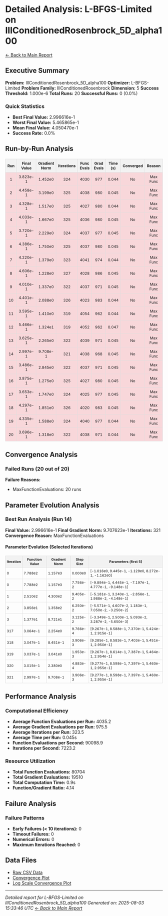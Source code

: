 # Detailed Analysis: L-BFGS-Limited on IllConditionedRosenbrock_5D_alpha100
[← Back to Main Report](benchmark_report.md)
## Executive Summary
**Problem:** IllConditionedRosenbrock_5D_alpha100
**Optimizer:** L-BFGS-Limited
**Problem Family:** IllConditionedRosenbrock
**Dimension:** 5
**Success Threshold:** 1.000e-6
**Total Runs:** 20
**Successful Runs:** 0 (0.0%)

### Quick Statistics
* **Best Final Value:** 2.996616e-1
* **Worst Final Value:** 5.465865e-1
* **Mean Final Value:** 4.050470e-1
* **Success Rate:** 0.0%


## Run-by-Run Analysis
<table style="border-collapse: collapse; width: 100%; margin: 20px 0; font-size: 12px;">
<tr style="background-color: #f2f2f2;">
<th style="border: 1px solid #ddd; padding: 6px; text-align: center;">Run</th>
<th style="border: 1px solid #ddd; padding: 6px; text-align: center;">Final Value</th>
<th style="border: 1px solid #ddd; padding: 6px; text-align: center;">Gradient Norm</th>
<th style="border: 1px solid #ddd; padding: 6px; text-align: center;">Iterations</th>
<th style="border: 1px solid #ddd; padding: 6px; text-align: center;">Func Evals</th>
<th style="border: 1px solid #ddd; padding: 6px; text-align: center;">Grad Evals</th>
<th style="border: 1px solid #ddd; padding: 6px; text-align: center;">Time (s)</th>
<th style="border: 1px solid #ddd; padding: 6px; text-align: center;">Converged</th>
<th style="border: 1px solid #ddd; padding: 6px; text-align: center;">Reason</th>
</tr>
<tr style="background-color: #f8d7da;">
<td style="border: 1px solid #ddd; padding: 6px; text-align: center;">1</td>
<td style="border: 1px solid #ddd; padding: 6px; text-align: center;">3.823e-1</td>
<td style="border: 1px solid #ddd; padding: 6px; text-align: center;">1.452e0</td>
<td style="border: 1px solid #ddd; padding: 6px; text-align: center;">324</td>
<td style="border: 1px solid #ddd; padding: 6px; text-align: center;">4030</td>
<td style="border: 1px solid #ddd; padding: 6px; text-align: center;">977</td>
<td style="border: 1px solid #ddd; padding: 6px; text-align: center;">0.044</td>
<td style="border: 1px solid #ddd; padding: 6px; text-align: center;">No</td>
<td style="border: 1px solid #ddd; padding: 6px; text-align: center;">Max Func</td>
</tr>
<tr style="background-color: #f8d7da;">
<td style="border: 1px solid #ddd; padding: 6px; text-align: center;">2</td>
<td style="border: 1px solid #ddd; padding: 6px; text-align: center;">4.458e-1</td>
<td style="border: 1px solid #ddd; padding: 6px; text-align: center;">3.199e0</td>
<td style="border: 1px solid #ddd; padding: 6px; text-align: center;">325</td>
<td style="border: 1px solid #ddd; padding: 6px; text-align: center;">4038</td>
<td style="border: 1px solid #ddd; padding: 6px; text-align: center;">980</td>
<td style="border: 1px solid #ddd; padding: 6px; text-align: center;">0.045</td>
<td style="border: 1px solid #ddd; padding: 6px; text-align: center;">No</td>
<td style="border: 1px solid #ddd; padding: 6px; text-align: center;">Max Func</td>
</tr>
<tr style="background-color: #f8d7da;">
<td style="border: 1px solid #ddd; padding: 6px; text-align: center;">3</td>
<td style="border: 1px solid #ddd; padding: 6px; text-align: center;">4.328e-1</td>
<td style="border: 1px solid #ddd; padding: 6px; text-align: center;">1.517e0</td>
<td style="border: 1px solid #ddd; padding: 6px; text-align: center;">325</td>
<td style="border: 1px solid #ddd; padding: 6px; text-align: center;">4027</td>
<td style="border: 1px solid #ddd; padding: 6px; text-align: center;">980</td>
<td style="border: 1px solid #ddd; padding: 6px; text-align: center;">0.044</td>
<td style="border: 1px solid #ddd; padding: 6px; text-align: center;">No</td>
<td style="border: 1px solid #ddd; padding: 6px; text-align: center;">Max Func</td>
</tr>
<tr style="background-color: #f8d7da;">
<td style="border: 1px solid #ddd; padding: 6px; text-align: center;">4</td>
<td style="border: 1px solid #ddd; padding: 6px; text-align: center;">4.033e-1</td>
<td style="border: 1px solid #ddd; padding: 6px; text-align: center;">1.667e0</td>
<td style="border: 1px solid #ddd; padding: 6px; text-align: center;">325</td>
<td style="border: 1px solid #ddd; padding: 6px; text-align: center;">4036</td>
<td style="border: 1px solid #ddd; padding: 6px; text-align: center;">980</td>
<td style="border: 1px solid #ddd; padding: 6px; text-align: center;">0.045</td>
<td style="border: 1px solid #ddd; padding: 6px; text-align: center;">No</td>
<td style="border: 1px solid #ddd; padding: 6px; text-align: center;">Max Func</td>
</tr>
<tr style="background-color: #f8d7da;">
<td style="border: 1px solid #ddd; padding: 6px; text-align: center;">5</td>
<td style="border: 1px solid #ddd; padding: 6px; text-align: center;">3.720e-1</td>
<td style="border: 1px solid #ddd; padding: 6px; text-align: center;">2.229e0</td>
<td style="border: 1px solid #ddd; padding: 6px; text-align: center;">324</td>
<td style="border: 1px solid #ddd; padding: 6px; text-align: center;">4037</td>
<td style="border: 1px solid #ddd; padding: 6px; text-align: center;">977</td>
<td style="border: 1px solid #ddd; padding: 6px; text-align: center;">0.045</td>
<td style="border: 1px solid #ddd; padding: 6px; text-align: center;">No</td>
<td style="border: 1px solid #ddd; padding: 6px; text-align: center;">Max Func</td>
</tr>
<tr style="background-color: #f8d7da;">
<td style="border: 1px solid #ddd; padding: 6px; text-align: center;">6</td>
<td style="border: 1px solid #ddd; padding: 6px; text-align: center;">4.386e-1</td>
<td style="border: 1px solid #ddd; padding: 6px; text-align: center;">1.750e0</td>
<td style="border: 1px solid #ddd; padding: 6px; text-align: center;">325</td>
<td style="border: 1px solid #ddd; padding: 6px; text-align: center;">4037</td>
<td style="border: 1px solid #ddd; padding: 6px; text-align: center;">980</td>
<td style="border: 1px solid #ddd; padding: 6px; text-align: center;">0.045</td>
<td style="border: 1px solid #ddd; padding: 6px; text-align: center;">No</td>
<td style="border: 1px solid #ddd; padding: 6px; text-align: center;">Max Func</td>
</tr>
<tr style="background-color: #f8d7da;">
<td style="border: 1px solid #ddd; padding: 6px; text-align: center;">7</td>
<td style="border: 1px solid #ddd; padding: 6px; text-align: center;">4.220e-1</td>
<td style="border: 1px solid #ddd; padding: 6px; text-align: center;">1.379e0</td>
<td style="border: 1px solid #ddd; padding: 6px; text-align: center;">323</td>
<td style="border: 1px solid #ddd; padding: 6px; text-align: center;">4041</td>
<td style="border: 1px solid #ddd; padding: 6px; text-align: center;">974</td>
<td style="border: 1px solid #ddd; padding: 6px; text-align: center;">0.044</td>
<td style="border: 1px solid #ddd; padding: 6px; text-align: center;">No</td>
<td style="border: 1px solid #ddd; padding: 6px; text-align: center;">Max Func</td>
</tr>
<tr style="background-color: #f8d7da;">
<td style="border: 1px solid #ddd; padding: 6px; text-align: center;">8</td>
<td style="border: 1px solid #ddd; padding: 6px; text-align: center;">4.606e-1</td>
<td style="border: 1px solid #ddd; padding: 6px; text-align: center;">1.228e0</td>
<td style="border: 1px solid #ddd; padding: 6px; text-align: center;">327</td>
<td style="border: 1px solid #ddd; padding: 6px; text-align: center;">4028</td>
<td style="border: 1px solid #ddd; padding: 6px; text-align: center;">986</td>
<td style="border: 1px solid #ddd; padding: 6px; text-align: center;">0.045</td>
<td style="border: 1px solid #ddd; padding: 6px; text-align: center;">No</td>
<td style="border: 1px solid #ddd; padding: 6px; text-align: center;">Max Func</td>
</tr>
<tr style="background-color: #f8d7da;">
<td style="border: 1px solid #ddd; padding: 6px; text-align: center;">9</td>
<td style="border: 1px solid #ddd; padding: 6px; text-align: center;">4.010e-1</td>
<td style="border: 1px solid #ddd; padding: 6px; text-align: center;">1.337e0</td>
<td style="border: 1px solid #ddd; padding: 6px; text-align: center;">322</td>
<td style="border: 1px solid #ddd; padding: 6px; text-align: center;">4037</td>
<td style="border: 1px solid #ddd; padding: 6px; text-align: center;">971</td>
<td style="border: 1px solid #ddd; padding: 6px; text-align: center;">0.045</td>
<td style="border: 1px solid #ddd; padding: 6px; text-align: center;">No</td>
<td style="border: 1px solid #ddd; padding: 6px; text-align: center;">Max Func</td>
</tr>
<tr style="background-color: #f8d7da;">
<td style="border: 1px solid #ddd; padding: 6px; text-align: center;">10</td>
<td style="border: 1px solid #ddd; padding: 6px; text-align: center;">4.401e-1</td>
<td style="border: 1px solid #ddd; padding: 6px; text-align: center;">2.088e0</td>
<td style="border: 1px solid #ddd; padding: 6px; text-align: center;">326</td>
<td style="border: 1px solid #ddd; padding: 6px; text-align: center;">4023</td>
<td style="border: 1px solid #ddd; padding: 6px; text-align: center;">983</td>
<td style="border: 1px solid #ddd; padding: 6px; text-align: center;">0.044</td>
<td style="border: 1px solid #ddd; padding: 6px; text-align: center;">No</td>
<td style="border: 1px solid #ddd; padding: 6px; text-align: center;">Max Func</td>
</tr>
<tr style="background-color: #f8d7da;">
<td style="border: 1px solid #ddd; padding: 6px; text-align: center;">11</td>
<td style="border: 1px solid #ddd; padding: 6px; text-align: center;">3.595e-1</td>
<td style="border: 1px solid #ddd; padding: 6px; text-align: center;">1.410e0</td>
<td style="border: 1px solid #ddd; padding: 6px; text-align: center;">319</td>
<td style="border: 1px solid #ddd; padding: 6px; text-align: center;">4054</td>
<td style="border: 1px solid #ddd; padding: 6px; text-align: center;">962</td>
<td style="border: 1px solid #ddd; padding: 6px; text-align: center;">0.044</td>
<td style="border: 1px solid #ddd; padding: 6px; text-align: center;">No</td>
<td style="border: 1px solid #ddd; padding: 6px; text-align: center;">Max Func</td>
</tr>
<tr style="background-color: #f8d7da;">
<td style="border: 1px solid #ddd; padding: 6px; text-align: center;">12</td>
<td style="border: 1px solid #ddd; padding: 6px; text-align: center;">5.466e-1</td>
<td style="border: 1px solid #ddd; padding: 6px; text-align: center;">1.324e1</td>
<td style="border: 1px solid #ddd; padding: 6px; text-align: center;">319</td>
<td style="border: 1px solid #ddd; padding: 6px; text-align: center;">4052</td>
<td style="border: 1px solid #ddd; padding: 6px; text-align: center;">962</td>
<td style="border: 1px solid #ddd; padding: 6px; text-align: center;">0.047</td>
<td style="border: 1px solid #ddd; padding: 6px; text-align: center;">No</td>
<td style="border: 1px solid #ddd; padding: 6px; text-align: center;">Max Func</td>
</tr>
<tr style="background-color: #f8d7da;">
<td style="border: 1px solid #ddd; padding: 6px; text-align: center;">13</td>
<td style="border: 1px solid #ddd; padding: 6px; text-align: center;">3.625e-1</td>
<td style="border: 1px solid #ddd; padding: 6px; text-align: center;">2.265e0</td>
<td style="border: 1px solid #ddd; padding: 6px; text-align: center;">322</td>
<td style="border: 1px solid #ddd; padding: 6px; text-align: center;">4039</td>
<td style="border: 1px solid #ddd; padding: 6px; text-align: center;">971</td>
<td style="border: 1px solid #ddd; padding: 6px; text-align: center;">0.045</td>
<td style="border: 1px solid #ddd; padding: 6px; text-align: center;">No</td>
<td style="border: 1px solid #ddd; padding: 6px; text-align: center;">Max Func</td>
</tr>
<tr style="background-color: #f8d7da;">
<td style="border: 1px solid #ddd; padding: 6px; text-align: center;">14</td>
<td style="border: 1px solid #ddd; padding: 6px; text-align: center;">2.997e-1</td>
<td style="border: 1px solid #ddd; padding: 6px; text-align: center;">9.708e-1</td>
<td style="border: 1px solid #ddd; padding: 6px; text-align: center;">321</td>
<td style="border: 1px solid #ddd; padding: 6px; text-align: center;">4038</td>
<td style="border: 1px solid #ddd; padding: 6px; text-align: center;">968</td>
<td style="border: 1px solid #ddd; padding: 6px; text-align: center;">0.045</td>
<td style="border: 1px solid #ddd; padding: 6px; text-align: center;">No</td>
<td style="border: 1px solid #ddd; padding: 6px; text-align: center;">Max Func</td>
</tr>
<tr style="background-color: #f8d7da;">
<td style="border: 1px solid #ddd; padding: 6px; text-align: center;">15</td>
<td style="border: 1px solid #ddd; padding: 6px; text-align: center;">3.486e-1</td>
<td style="border: 1px solid #ddd; padding: 6px; text-align: center;">2.845e0</td>
<td style="border: 1px solid #ddd; padding: 6px; text-align: center;">322</td>
<td style="border: 1px solid #ddd; padding: 6px; text-align: center;">4037</td>
<td style="border: 1px solid #ddd; padding: 6px; text-align: center;">971</td>
<td style="border: 1px solid #ddd; padding: 6px; text-align: center;">0.045</td>
<td style="border: 1px solid #ddd; padding: 6px; text-align: center;">No</td>
<td style="border: 1px solid #ddd; padding: 6px; text-align: center;">Max Func</td>
</tr>
<tr style="background-color: #f8d7da;">
<td style="border: 1px solid #ddd; padding: 6px; text-align: center;">16</td>
<td style="border: 1px solid #ddd; padding: 6px; text-align: center;">3.875e-1</td>
<td style="border: 1px solid #ddd; padding: 6px; text-align: center;">1.275e0</td>
<td style="border: 1px solid #ddd; padding: 6px; text-align: center;">325</td>
<td style="border: 1px solid #ddd; padding: 6px; text-align: center;">4027</td>
<td style="border: 1px solid #ddd; padding: 6px; text-align: center;">980</td>
<td style="border: 1px solid #ddd; padding: 6px; text-align: center;">0.045</td>
<td style="border: 1px solid #ddd; padding: 6px; text-align: center;">No</td>
<td style="border: 1px solid #ddd; padding: 6px; text-align: center;">Max Func</td>
</tr>
<tr style="background-color: #f8d7da;">
<td style="border: 1px solid #ddd; padding: 6px; text-align: center;">17</td>
<td style="border: 1px solid #ddd; padding: 6px; text-align: center;">3.653e-1</td>
<td style="border: 1px solid #ddd; padding: 6px; text-align: center;">1.747e0</td>
<td style="border: 1px solid #ddd; padding: 6px; text-align: center;">324</td>
<td style="border: 1px solid #ddd; padding: 6px; text-align: center;">4025</td>
<td style="border: 1px solid #ddd; padding: 6px; text-align: center;">977</td>
<td style="border: 1px solid #ddd; padding: 6px; text-align: center;">0.045</td>
<td style="border: 1px solid #ddd; padding: 6px; text-align: center;">No</td>
<td style="border: 1px solid #ddd; padding: 6px; text-align: center;">Max Func</td>
</tr>
<tr style="background-color: #f8d7da;">
<td style="border: 1px solid #ddd; padding: 6px; text-align: center;">18</td>
<td style="border: 1px solid #ddd; padding: 6px; text-align: center;">4.297e-1</td>
<td style="border: 1px solid #ddd; padding: 6px; text-align: center;">1.851e0</td>
<td style="border: 1px solid #ddd; padding: 6px; text-align: center;">326</td>
<td style="border: 1px solid #ddd; padding: 6px; text-align: center;">4020</td>
<td style="border: 1px solid #ddd; padding: 6px; text-align: center;">983</td>
<td style="border: 1px solid #ddd; padding: 6px; text-align: center;">0.045</td>
<td style="border: 1px solid #ddd; padding: 6px; text-align: center;">No</td>
<td style="border: 1px solid #ddd; padding: 6px; text-align: center;">Max Func</td>
</tr>
<tr style="background-color: #f8d7da;">
<td style="border: 1px solid #ddd; padding: 6px; text-align: center;">19</td>
<td style="border: 1px solid #ddd; padding: 6px; text-align: center;">4.335e-1</td>
<td style="border: 1px solid #ddd; padding: 6px; text-align: center;">1.588e0</td>
<td style="border: 1px solid #ddd; padding: 6px; text-align: center;">324</td>
<td style="border: 1px solid #ddd; padding: 6px; text-align: center;">4040</td>
<td style="border: 1px solid #ddd; padding: 6px; text-align: center;">977</td>
<td style="border: 1px solid #ddd; padding: 6px; text-align: center;">0.044</td>
<td style="border: 1px solid #ddd; padding: 6px; text-align: center;">No</td>
<td style="border: 1px solid #ddd; padding: 6px; text-align: center;">Max Func</td>
</tr>
<tr style="background-color: #f8d7da;">
<td style="border: 1px solid #ddd; padding: 6px; text-align: center;">20</td>
<td style="border: 1px solid #ddd; padding: 6px; text-align: center;">3.696e-1</td>
<td style="border: 1px solid #ddd; padding: 6px; text-align: center;">1.318e0</td>
<td style="border: 1px solid #ddd; padding: 6px; text-align: center;">322</td>
<td style="border: 1px solid #ddd; padding: 6px; text-align: center;">4038</td>
<td style="border: 1px solid #ddd; padding: 6px; text-align: center;">971</td>
<td style="border: 1px solid #ddd; padding: 6px; text-align: center;">0.044</td>
<td style="border: 1px solid #ddd; padding: 6px; text-align: center;">No</td>
<td style="border: 1px solid #ddd; padding: 6px; text-align: center;">Max Func</td>
</tr>
</table>

## Convergence Analysis

### Failed Runs (20 out of 20)

**Failure Reasons:**
- MaxFunctionEvaluations: 20 runs

## Parameter Evolution Analysis

### Best Run Analysis (Run 14)
**Final Value:** 2.996616e-1
**Final Gradient Norm:** 9.707623e-1
**Iterations:** 321
**Convergence Reason:** MaxFunctionEvaluations

#### Parameter Evolution (Selected Iterations)

<table style="border-collapse: collapse; width: 100%; margin: 20px 0; font-size: 11px;">
<tr style="background-color: #f2f2f2;">
<th style="border: 1px solid #ddd; padding: 4px;">Iteration</th>
<th style="border: 1px solid #ddd; padding: 4px;">Function Value</th>
<th style="border: 1px solid #ddd; padding: 4px;">Gradient Norm</th>
<th style="border: 1px solid #ddd; padding: 4px;">Step Size</th>
<th style="border: 1px solid #ddd; padding: 4px;">Parameters (first 5)</th>
</tr>
<tr><td style="border: 1px solid #ddd; padding: 4px;">0</td><td style="border: 1px solid #ddd; padding: 4px;">7.788e2</td><td style="border: 1px solid #ddd; padding: 4px;">1.157e3</td><td style="border: 1px solid #ddd; padding: 4px;">0.000e0</td><td style="border: 1px solid #ddd; padding: 4px;">[-1.016e0, 9.445e-1, -1.129e0, 8.272e-1, -1.162e0]</td></tr>
<tr><td style="border: 1px solid #ddd; padding: 4px;">0</td><td style="border: 1px solid #ddd; padding: 4px;">7.788e2</td><td style="border: 1px solid #ddd; padding: 4px;">1.157e3</td><td style="border: 1px solid #ddd; padding: 4px;">7.756e-2</td><td style="border: 1px solid #ddd; padding: 4px;">[-9.894e-1, 4.445e-1, -7.197e-1, 4.777e-1, -9.148e-1]</td></tr>
<tr><td style="border: 1px solid #ddd; padding: 4px;">1</td><td style="border: 1px solid #ddd; padding: 4px;">2.510e2</td><td style="border: 1px solid #ddd; padding: 4px;">4.300e2</td><td style="border: 1px solid #ddd; padding: 4px;">9.405e-2</td><td style="border: 1px solid #ddd; padding: 4px;">[-5.181e-1, 3.240e-1, -2.856e-1, 1.988e-2, -4.148e-1]</td></tr>
<tr><td style="border: 1px solid #ddd; padding: 4px;">2</td><td style="border: 1px solid #ddd; padding: 4px;">3.856e1</td><td style="border: 1px solid #ddd; padding: 4px;">1.358e2</td><td style="border: 1px solid #ddd; padding: 4px;">6.250e-2</td><td style="border: 1px solid #ddd; padding: 4px;">[-5.571e-1, 4.607e-2, 1.183e-1, 7.050e-2, -3.250e-2]</td></tr>
<tr><td style="border: 1px solid #ddd; padding: 4px;">3</td><td style="border: 1px solid #ddd; padding: 4px;">1.377e1</td><td style="border: 1px solid #ddd; padding: 4px;">8.721e1</td><td style="border: 1px solid #ddd; padding: 4px;">3.125e-2</td><td style="border: 1px solid #ddd; padding: 4px;">[-3.349e-1, 2.500e-1, 5.093e-2, 3.287e-2, -5.650e-3]</td></tr>
<tr><td style="border: 1px solid #ddd; padding: 4px;">317</td><td style="border: 1px solid #ddd; padding: 4px;">3.064e-1</td><td style="border: 1px solid #ddd; padding: 4px;">2.254e0</td><td style="border: 1px solid #ddd; padding: 4px;">9.766e-4</td><td style="border: 1px solid #ddd; padding: 4px;">[9.267e-1, 8.588e-1, 7.370e-1, 5.424e-1, 2.915e-1]</td></tr>
<tr><td style="border: 1px solid #ddd; padding: 4px;">318</td><td style="border: 1px solid #ddd; padding: 4px;">3.047e-1</td><td style="border: 1px solid #ddd; padding: 4px;">8.451e-1</td><td style="border: 1px solid #ddd; padding: 4px;">3.906e-3</td><td style="border: 1px solid #ddd; padding: 4px;">[9.285e-1, 8.583e-1, 7.403e-1, 5.451e-1, 2.950e-1]</td></tr>
<tr><td style="border: 1px solid #ddd; padding: 4px;">319</td><td style="border: 1px solid #ddd; padding: 4px;">3.037e-1</td><td style="border: 1px solid #ddd; padding: 4px;">3.041e0</td><td style="border: 1px solid #ddd; padding: 4px;">1.953e-3</td><td style="border: 1px solid #ddd; padding: 4px;">[9.267e-1, 8.614e-1, 7.387e-1, 5.464e-1, 2.954e-1]</td></tr>
<tr><td style="border: 1px solid #ddd; padding: 4px;">320</td><td style="border: 1px solid #ddd; padding: 4px;">3.015e-1</td><td style="border: 1px solid #ddd; padding: 4px;">2.380e0</td><td style="border: 1px solid #ddd; padding: 4px;">4.883e-4</td><td style="border: 1px solid #ddd; padding: 4px;">[9.277e-1, 8.598e-1, 7.397e-1, 5.460e-1, 2.955e-1]</td></tr>
<tr><td style="border: 1px solid #ddd; padding: 4px;">321</td><td style="border: 1px solid #ddd; padding: 4px;">2.997e-1</td><td style="border: 1px solid #ddd; padding: 4px;">9.708e-1</td><td style="border: 1px solid #ddd; padding: 4px;">3.906e-3</td><td style="border: 1px solid #ddd; padding: 4px;">[9.277e-1, 8.598e-1, 7.397e-1, 5.460e-1, 2.955e-1]</td></tr>
</table>

## Performance Analysis

### Computational Efficiency
- **Average Function Evaluations per Run:** 4035.2
- **Average Gradient Evaluations per Run:** 975.5
- **Average Iterations per Run:** 323.5
- **Average Time per Run:** 0.045s
- **Function Evaluations per Second:** 90098.9
- **Iterations per Second:** 7223.2
### Resource Utilization
- **Total Function Evaluations:** 80704
- **Total Gradient Evaluations:** 19510
- **Total Computation Time:** 0.9s
- **Function/Gradient Ratio:** 4.14
## Failure Analysis

### Failure Patterns
- **Early Failures (< 10 iterations):** 0
- **Timeout Failures:** 0
- **Numerical Errors:** 0
- **Maximum Iterations Reached:** 0


## Data Files
* [Raw CSV Data](../data/problems/IllConditionedRosenbrock_5D_alpha100_results.csv)
* [Convergence Plot](../plots/IllConditionedRosenbrock_5D_alpha100.png)
* [Log Scale Convergence Plot](../plots/IllConditionedRosenbrock_5D_alpha100_log.png)


---
*Detailed report for L-BFGS-Limited on IllConditionedRosenbrock_5D_alpha100*
*Generated on: 2025-08-03 15:33:46 UTC*
*[← Back to Main Report](../benchmark_report.md)*
